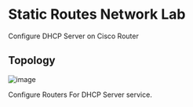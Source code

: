 # Static Routes Network Lab

Configure DHCP Server on Cisco Router

## Topology 

![image](https://user-images.githubusercontent.com/17693494/200202225-e4322cf7-0cbe-43e7-bd07-0c43238bb5ec.png)

Configure Routers For DHCP Server service. 
